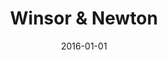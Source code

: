 ---
title: Winsor & Newton
client: Red Ant / Winsor & Newton
description: High-quality tools artists and creative professionals.
date: 2016-01-01
casestudy: false
---